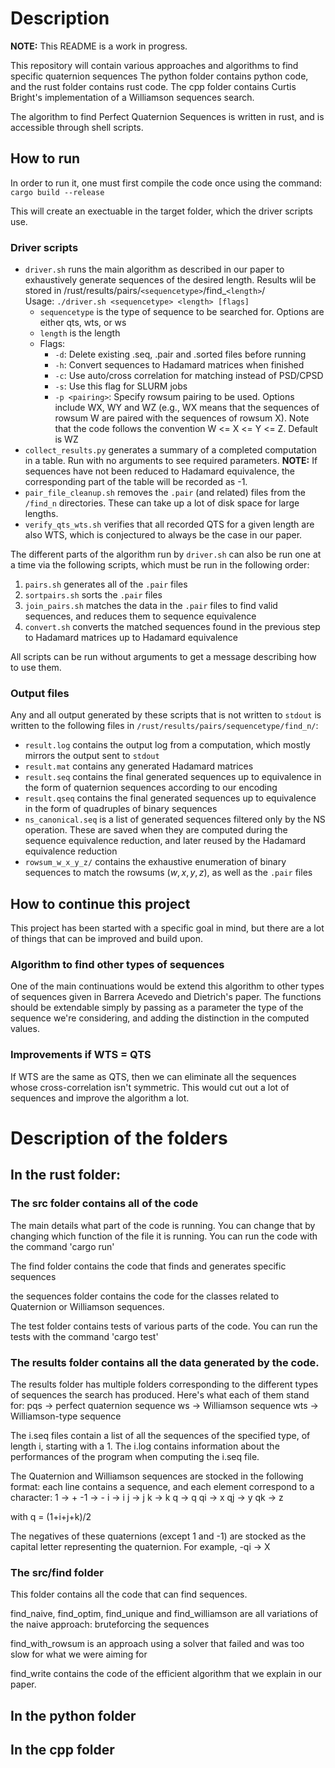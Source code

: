 # Description

**NOTE:** This README is a work in progress.

This repository will contain various approaches and algorithms to find specific quaternion sequences
The python folder contains python code, and the rust folder contains rust code.
The cpp folder contains Curtis Bright's implementation of a Williamson sequences search.

The algorithm to find Perfect Quaternion Sequences is written in rust, and is accessible through shell scripts.

## How to run

In order to run it, one must first compile the code once using the command:
`cargo build --release`

This will create an exectuable in the target folder, which the driver scripts use.

### Driver scripts

* `driver.sh` runs the main algorithm as described in our paper to exhaustively generate sequences of the desired length. Results wlil be stored in /rust/results/pairs/`<sequencetype>`/find_`<length>`/  
Usage: `./driver.sh <sequencetype> <length> [flags]`
    * `sequencetype` is the type of sequence to be searched for. Options are either qts, wts, or ws
    * `length` is the length 
    * Flags:
        * `-d`: Delete existing .seq, .pair and .sorted files before running
        * `-h`: Convert sequences to Hadamard matrices when finished
        * `-c`: Use auto/cross correlation for matching instead of PSD/CPSD
        * `-s`: Use this flag for SLURM jobs
        * `-p <pairing>`: Specify rowsum pairing to be used. Options include WX, WY and WZ (e.g., WX means that the sequences of rowsum W are paired with the sequences of rowsum X). Note that the code follows the convention W <= X <= Y <= Z. Default is WZ  
* `collect_results.py` generates a summary of a completed computation in a table. Run with no arguments to see required parameters. **NOTE:** If sequences have not been reduced to Hadamard equivalence, the corresponding part of the table will be recorded as -1.
* `pair_file_cleanup.sh` removes the `.pair` (and related) files from the `/find_n` directories. These can take up a lot of disk space for large lengths.
* `verify_qts_wts.sh` verifies that all recorded QTS for a given length are also WTS, which is conjectured to always be the case in our paper.


The different parts of the algorithm run by `driver.sh` can also be run one at a time via the following scripts, which must be run in the following order:
1. `pairs.sh` generates all of the `.pair` files
2. `sortpairs.sh` sorts the `.pair` files
3. `join_pairs.sh` matches the data in the `.pair` files to find valid sequences, and reduces them to sequence equivalence
4. `convert.sh` converts the matched sequences found in the previous step to Hadamard matrices up to Hadamard equivalence

All scripts can be run without arguments to get a message describing how to use them.

### Output files
Any and all output generated by these scripts that is not written to `stdout` is written to the following files in `/rust/results/pairs/sequencetype/find_n/`:
* `result.log` contains the output log from a computation, which mostly mirrors the output sent to `stdout`
* `result.mat` contains any generated Hadamard matrices
* `result.seq` contains the final generated sequences up to equivalence in the form of quaternion sequences according to our encoding
* `result.qseq` contains the final generated sequences up to equivalence in the form of quadruples of binary sequences
* `ns_canonical.seq` is a list of generated sequences filtered only by the NS operation. These are saved when they are computed during the sequence equivalence reduction, and later reused by the Hadamard equivalence reduction
* `rowsum_w_x_y_z/` contains the exhaustive enumeration of binary sequences to match the rowsums $(w,x,y,z)$, as well as the `.pair` files

## How to continue this project

This project has been started with a specific goal in mind, but there are a lot of things that can be improved and build upon.

### Algorithm to find other types of sequences

One of the main continuations would be extend this algorithm to other types of sequences given in Barrera Acevedo and Dietrich's paper.
The functions should be extendable simply by passing as a parameter the type of the sequence we're considering, and adding the distinction in the computed values.

### Improvements if WTS = QTS

If WTS are the same as QTS, then we can eliminate all the sequences whose cross-correlation isn't symmetric.
This would cut out a lot of sequences and improve the algorithm a lot.


# Description of the folders

## In the rust folder:


### The src folder contains all of the code 

The main details what part of the code is running. You can change that by changing which function of the file it is running.
You can run the code with the command 'cargo run'

The find folder contains the code that finds and generates specific sequences

the sequences folder contains the code for the classes related to Quaternion or Williamson sequences.

The test folder contains tests of various parts of the code.
You can run the tests with the command 'cargo test'




### The results folder contains all the data generated by the code.

The results folder has multiple folders corresponding to the different types of sequences the search has produced.
Here's what each of them stand for:
pqs     -> perfect quaternion sequence
ws      -> Williamson sequence
wts     -> Williamson-type sequence


The i.seq files contain a list of all the sequences of the specified type, of length i, starting with a 1.
The i.log contains information about the performances of the program when computing the i.seq file.


The Quaternion and Williamson sequences are stocked in the following format:
each line contains a sequence, and each element correspond to a character:
1       -> +
-1      -> -
i       -> i
j       -> j
k       -> k
q       -> q
qi     -> x
qj     -> y
qk     -> z

with q = (1+i+j+k)/2

The negatives of these quaternions (except 1 and -1) are stocked as the capital letter representing the quaternion.
For example, -qi -> X

### The src/find folder

This folder contains all the code that can find sequences.

find_naive, find_optim, find_unique and find_williamson are all variations of the naive approach: bruteforcing the sequences

find_with_rowsum is an approach using a solver that failed and was too slow for what we were aiming for

find_write contains the code of the efficient algorithm that we explain in our paper.


## In the python folder


## In the cpp folder
